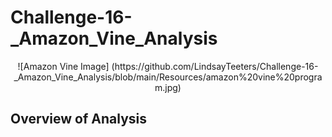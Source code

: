 # Challenge-16-_Amazon_Vine_Analysis

<p align="center">
  ![Amazon Vine Image] (https://github.com/LindsayTeeters/Challenge-16-_Amazon_Vine_Analysis/blob/main/Resources/amazon%20vine%20program.jpg)
</p>

## Overview of Analysis
